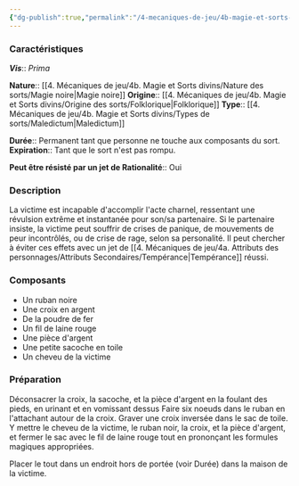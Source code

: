 ```yaml
---
{"dg-publish":true,"permalink":"/4-mecaniques-de-jeu/4b-magie-et-sorts-divins/liste-de-sorts/vis-prima/repoussoir-du-desir/"}
---
```



### Caractéristiques 

***Vis***:: _Prima_

**Nature**:: [[4. Mécaniques de jeu/4b. Magie et Sorts divins/Nature des sorts/Magie noire\|Magie noire]]
**Origine**:: [[4. Mécaniques de jeu/4b. Magie et Sorts divins/Origine des sorts/Folklorique\|Folklorique]]
**Type**:: [[4. Mécaniques de jeu/4b. Magie et Sorts divins/Types de sorts/Maledictum\|Maledictum]]

**Durée**:: Permanent tant que personne ne touche aux composants du sort.
**Expiration**:: Tant que le sort n'est pas rompu.

**Peut être résisté par un jet de Rationalité**:: Oui

### Description

La victime est incapable d'accomplir l'acte charnel, ressentant une révulsion extrême et instantanée pour son/sa partenaire. Si le partenaire insiste, la victime peut souffrir de crises de panique, de mouvements de peur incontrôlés, ou de crise de rage, selon sa personalité. Il peut chercher à éviter ces effets avec un jet de [[4. Mécaniques de jeu/4a. Attributs des personnages/Attributs Secondaires/Tempérance\|Tempérance]] réussi.

### Composants

- Un ruban noire 
- Une croix en argent
- De la poudre de fer
- Un fil de laine rouge
- Une pièce d'argent
- Une petite sacoche en toile
- Un cheveu de la victime

### Préparation

Déconsacrer la croix, la sacoche, et la pièce d'argent en la foulant des pieds, en urinant et en vomissant dessus
Faire six noeuds dans le ruban en l'attachant autour de la croix.
Graver une croix inversée dans le sac de toile.
Y mettre le cheveu de la victime, le ruban noir, la croix, et la pièce d'argent, et fermer le sac avec le fil de laine rouge tout en prononçant les formules magiques appropriées.

Placer le tout dans un endroit hors de portée (voir Durée) dans la maison de la victime.



